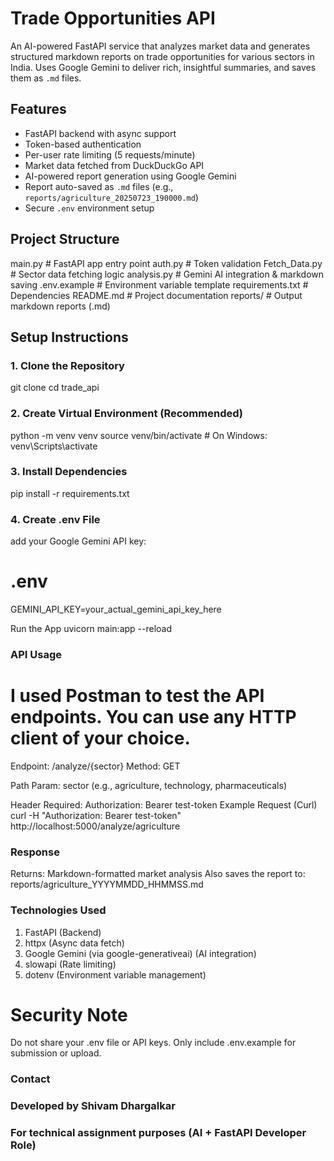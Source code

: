 # Trade Opportunities API

An AI-powered FastAPI service that analyzes market data and generates structured markdown reports on trade opportunities for various sectors in India. Uses Google Gemini to deliver rich, insightful summaries, and saves them as `.md` files.


## Features

- FastAPI backend with async support
- Token-based authentication
- Per-user rate limiting (5 requests/minute)
- Market data fetched from DuckDuckGo API
- AI-powered report generation using Google Gemini
- Report auto-saved as `.md` files (e.g., `reports/agriculture_20250723_190000.md`)
- Secure `.env` environment setup

## Project Structure

main.py # FastAPI app entry point
auth.py # Token validation
Fetch_Data.py # Sector data fetching logic
analysis.py # Gemini AI integration & markdown saving
.env.example # Environment variable template
requirements.txt # Dependencies
README.md # Project documentation
reports/ # Output markdown reports (.md)


## Setup Instructions

### 1. Clone the Repository

git clone <repo-url>
cd trade_api
### 2. Create Virtual Environment (Recommended)
python -m venv venv
source venv/bin/activate  # On Windows: venv\Scripts\activate
### 3. Install Dependencies
pip install -r requirements.txt
### 4. Create .env File
add your Google Gemini API key:
# .env
GEMINI_API_KEY=your_actual_gemini_api_key_here

Run the App
uvicorn main:app --reload

### API Usage
# I used Postman to test the API endpoints. You can use any HTTP client of your choice.
Endpoint: /analyze/{sector}
Method: GET

Path Param: sector (e.g., agriculture, technology, pharmaceuticals)

Header Required:
Authorization: Bearer test-token
Example Request (Curl)
curl -H "Authorization: Bearer test-token" http://localhost:5000/analyze/agriculture

### Response
Returns: Markdown-formatted market analysis
Also saves the report to: reports/agriculture_YYYYMMDD_HHMMSS.md

### Technologies Used
1. FastAPI (Backend)
2. httpx (Async data fetch)
3. Google Gemini (via google-generativeai) (AI integration)
4. slowapi (Rate limiting)
5. dotenv (Environment variable management)

# Security Note
Do not share your .env file or API keys.
Only include .env.example for submission or upload.

### Contact
### Developed by Shivam Dhargalkar
### For technical assignment purposes (AI + FastAPI Developer Role)

